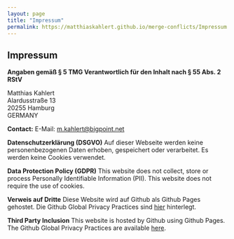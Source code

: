 ```yaml
---
layout: page
title: "Impressum"
permalink: https://matthiaskahlert.github.io/merge-conflicts/Impressum
---
```


## Impressum
**Angaben gemäß § 5 TMG
Verantwortlich für den Inhalt nach § 55 Abs. 2 RStV**

Matthias Kahlert  
Alardusstraße 13  
20255 Hamburg  
GERMANY  



**Contact:**
E-Mail: m.kahlert@bigpoint.net

**Datenschutzerklärung (DSGVO)**
Auf dieser Webseite werden keine personenbezogenen Daten erhoben, gespeichert oder verarbeitet. Es werden keine Cookies verwendet.

**Data Protection Policy (GDPR)**
This website does not collect, store or process Personally Identifiable Information (PII). This website does not require the use of cookies.

**Verweis auf Dritte**
Diese Website wird auf Github als Github Pages gehostet. Die Github Global Privacy Practices sind [hier](https://help.github.com/en/github/site-policy/global-privacy-practices) hinterlegt.

**Third Party Inclusion**
This website is hosted by Github using Github Pages. The Github Global Privacy Practices are available [here](https://help.github.com/en/github/site-policy/global-privacy-practices).


